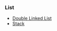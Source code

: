 ### List

* [Double Linked List](https://github.com/jiangxq18/leetcode/blob/master/Introduction-of-Algorithms/list/double_linked_list.cc)
* [Stack](https://github.com/jiangxq18/leetcode/blob/master/Introduction-of-Algorithms/list/stack.cc)